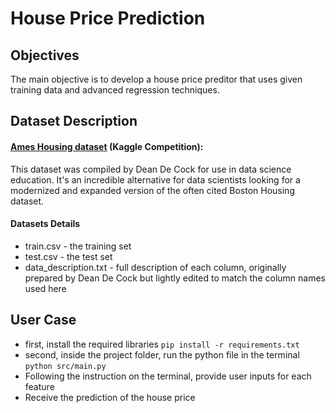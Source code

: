 # House Price Prediction

## Objectives
The main objective is to develop a house price preditor that uses given training data and advanced regression techniques. 

## Dataset Description

#### [Ames Housing dataset](https://www.kaggle.com/competitions/house-prices-advanced-regression-techniques/overview) (Kaggle Competition):
This dataset was compiled by Dean De Cock for use in data science education. It's an incredible alternative for data scientists looking for a modernized and expanded version of the often cited Boston Housing dataset.

#### Datasets Details
* train.csv - the training set
* test.csv - the test set
* data_description.txt - full description of each column, originally prepared by Dean De Cock but lightly edited to match the column names used here

## User Case
* first, install the required libraries
```pip install -r requirements.txt```
* second, inside the project folder, run the python file in the terminal
```python src/main.py```
* Following the instruction on the terminal, provide user inputs for each feature
* Receive the prediction of the house price
